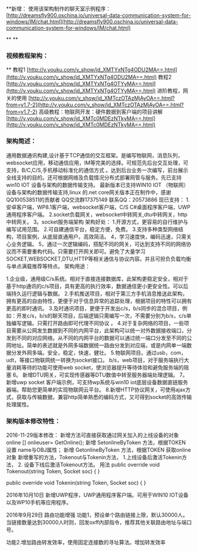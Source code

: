  **新增：
使用该架构制作的聊天室示例程序：
[http://dreamsfly900.oschina.io/universal-data-communication-system-for-windows/IM/chat.html](http://dreamsfly900.oschina.io/universal-data-communication-system-for-windows/IM/chat.html)

** 
 **

### 视频教程架构：
** 
教程1
[http://v.youku.com/v_show/id_XMTYxNTg4ODU2MA==.html](http://v.youku.com/v_show/id_XMTYxNTg4ODU2MA==.html)
教程2
[http://v.youku.com/v_show/id_XMTYxNTg4OTYyMA==.html](http://v.youku.com/v_show/id_XMTYxNTg4OTYyMA==.html)
进阶教程，网关的使用
[http://v.youku.com/v_show/id_XMTczOTAzMjAyOA==.html?from=y1.7-2](http://v.youku.com/v_show/id_XMTczOTAzMjAyOA==.html?from=y1.7-2)
高级教程：物联网开发：硬件数据到客户端的项目讲解
[http://v.youku.com/v_show/id_XMTc0MDEzNTkyMA==.html](http://v.youku.com/v_show/id_XMTc0MDEzNTkyMA==.html)

### 架构简述：

通用数据通讯构建,设计基于TCP通信的交互框架。是编写物联网，消息队列，websocket应用，移动通信应用，IM等完美的选择。可规范先后台交互处理，可支持，B/C,C/S,手机移动标准化的通信方式
。达到后台业务一次编写，前台展示全线支持的目的。还可根据网络及负载情况分布式部署网管与服务。先已支持win10 IOT 设备与架构的数据传输支持。
最新版本已支持WIN10 IOT （物联网）设备与架构的数据传输支持,linux 的.net core网关版本正在制作中，感谢QQ100538511的贡献者 
QQ交流群17375149 联系QQ：20573886
现已支持：
1.安卓客户端，WP8.1客户端，websocket客户端，C/S C#桌面程序客户端，UWP通用程序客户端。
2.socket负载网关，websocket中转网关,dtu中转网关，http中转网关。
3。socket服务端架构
架构好处：
1.开源方式，更容易的自行维护与编写试用范围。
2.可自建通信平台，稳定方便，免费。
3.支持多种类型网络结构，项目案例，从底层直通用户。高效简洁。
4，学习速度快，编码迅速，只需关心业务逻辑。
5，通过一次逻辑编码，搭配不同的网关，可达到支持不同的网络协议而不需要重构代码。只需要打开网关即可。避免了大量学习SOCKET,WEBSOCKET,DTU,HTTP等相关通信与协议内容。并且可担负负载均衡与单点满载推荐等特点。
架构用途：

1.企业级，通用级C/s系统。相对于直接连接数据库，此架构更稳定安全，相对于基于http通讯的c/s项目，具有更高的执行效率，数据通信更小更安全性。可以后端持久运行逻辑与数据。
2.手机推送项目，相对于第三方手机消息推送此架构，拥有更高的自由特性，更便于对于信息异常的追踪处理，根据项目的特性可以拥有更高的即时通讯。
3.及时通讯项目，更便于开发出c/s，b/s同步的混合项目，例如：开发c/s，b/s的聊天项目，后端逻辑只需编写一次，不需要分别为b/s，c/s单独编写逻辑。只需打开路由即可代理不同协议 。
4.对于复杂网络的项目，一些项目需要从公网发生数据到不同的内网平台，此架构可以统一对外数据接收端口，分发到不同的对应网络。从不同的内网平台的数据可以通过统一端口分发至不同的公网地址。简单的表述就是外网多端数据统一路由分发到对应端，或是内网单一端数据分发外网多端。安全，稳定，快速，健壮。
5.物联网项目。通过usb，com，udt，等接口物联网统一转换为socket接口。 b/s，web项目，对于服务端执行大量消耗等待的功能可使用web socket，使浏览器提升等待体验和避免服务端的阻塞
6。 新增DTU网关，可实现传感器等DTU数值中转至服务器端处理逻辑。
7。新增uwp socket 客户端示例，可支持wp系统与win10 iot底层设备数据直链服务器端。帮助您更简单的实现物联网云平台。
8.新增HTTP协议网关，可使用ajax方式，获取与传输数据，兼容http简单熟悉的编码方式，又可得到socket的高效传输处理属性。

### 架构版本修改特性：

2016-11-29版本修改：
新增方法可直接获取通过网关加入的上线设备的对象
  online [] onlieuser= GetOnline();
新增
SetonlineByToken 方法，根据TOKEN 设置 name与OBJ属性；
新增
GetonlineByToken 方法，根据TOKEN 获取online对象
新增重写的方法，Tokenout与Tokenin方法，
1.上线设备后激活Tokenin方法，
2. 设备下线后激活Tokenout方法。
用法
 public override void Tokenout(string Token, Socket soc)
   { }

public override void Tokenin(string Token, Socket soc)
 { }

2016年10月10日
新增UWP程序，UWP通用程序客户端。可用于WIN10 IOT设备以及WP10手机等应用程序。

2016年9月29日
路由功能增强
功能1，预设单个路由链接上限，默认30000人。当链接数量达到30000人时则，回发oxff内部指令，推荐其他关联路由地址与端口号。


功能2.增加路由转发效率，使用固定连接数的寻址算法。增加转发效率